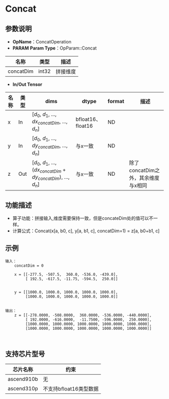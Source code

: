 # Concat

## 参数说明

- **OpName**：ConcatOperation
- **PARAM**
  **Param Type**：OpParam::Concat

| 名称      | 类型  | 描述     |
| --------- | ----- | -------- |
| concatDim | int32 | 拼接维度 |

- **In/Out Tensor**

| 名称 | 类型 | dims                                                                       | dtype             | format | 描述                               |
| ---- | ---- | -------------------------------------------------------------------------- | ----------------- | ------ | ---------------------------------- |
| x    | In   | [$d_0$, $d_1$, ..., $dx_{concatDim}$, ..., $d_n$]                  | bfloat16、float16 | ND     |                                    |
| y    | In   | [$d_0$, $d_1$, ..., $dy_{concatDim}$, ..., $d_n$]                  | 与x一致           | ND     |                                    |
| z    | Out  | [$d_0$, $d_1$, ..., ($dx_{concatDim}+dy_{concatDim}$), ..., $d_n$] | 与x一致           | ND     | 除了concatDim之外，其余维度与x相同 |

## 功能描述

- 算子功能：拼接输入,维度需要保持一致，但是concateDim处的值可以不一样。
- 计算公式：Concat(x[a, b0, c], y[a, b1, c], concatDim=1) = z[a, b0+b1, c]

## 示例

```
输入：
	concatDim = 0
 
	x = [[-277.5, -507.5,  360.0, -536.0, -439.0],
         [ 192.5, -617.5, -11.75, -594.5,  250.0]]

 
	y = [[1000.0, 1000.0, 1000.0, 1000.0, 1000.0],
         [1000.0, 1000.0, 1000.0, 1000.0, 1000.0]]

 
输出：
	z = [[-278.0000, -508.0000,  360.0000, -536.0000, -440.0000],
         [ 192.0000, -616.0000,  -11.7500, -596.0000,  250.0000],
         [1000.0000, 1000.0000, 1000.0000, 1000.0000, 1000.0000],
         [1000.0000, 1000.0000, 1000.0000, 1000.0000, 1000.0000]]

 
```

## 支持芯片型号

| 芯片名称   | 约束                   |
| ---------- | ---------------------- |
| ascend910b | 无                     |
| ascend310p | 不支持bfloat16类型数据 |

